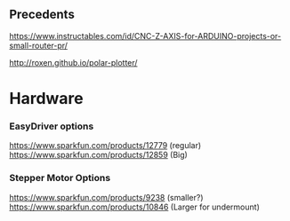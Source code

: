 ## Precedents

https://www.instructables.com/id/CNC-Z-AXIS-for-ARDUINO-projects-or-small-router-pr/

http://roxen.github.io/polar-plotter/


# Hardware

### EasyDriver options

https://www.sparkfun.com/products/12779 (regular)
https://www.sparkfun.com/products/12859 (Big)



### Stepper Motor Options

https://www.sparkfun.com/products/9238 (smaller?)
https://www.sparkfun.com/products/10846 (Larger for undermount)
